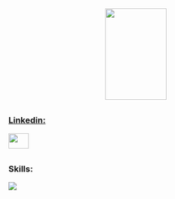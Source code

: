 <h2 align="center">

</h2>

<div align="center">
  <a href="https://github.com/nicolasallp">
  <img height="180em" width="49%" src="https://github-readme-stats.vercel.app/api/top-langs/?username=nicolasallp&layout=compact&langs_count=7&theme=dracula&title_color=01ecf3&bg_color=00000000"/>
</div>

##

<p align="left">
  <h3>Linkedin: </h3>
  <a href="https://www.linkedin.com/in/nícolas-lopes-b57151248/" target="blank"><img align="center" src="https://raw.githubusercontent.com/rahuldkjain/github-profile-readme-generator/master/src/images/icons/Social/linked-in-alt.svg" height="30" width="40" /></a>
</p>
  
##
  
<h3 align="left">Skills:</h3>
<div>
  <a href="https://skillicons.dev">
    <img src="https://skillicons.dev/icons?i=cs,dotnet,php,py,mysql,html,css,js" />
  </a>
</div>
